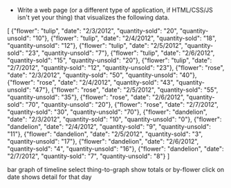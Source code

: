  * Write a web page (or a different type of application, if HTML/CSS/JS isn't yet your thing) that visualizes the following data.

[
    {"flower": "tulip", "date": "2/3/2012", "quantity-sold": "20", "quantity-unsold": "10"},
    {"flower": "tulip", "date": "2/4/2012", "quantity-sold": "18", "quantity-unsold": "12"},
    {"flower": "tulip", "date": "2/5/2012", "quantity-sold": "23", "quantity-unsold": "7"},
    {"flower": "tulip", "date": "2/6/2012", "quantity-sold": "15", "quantity-unsold": "20"},
    {"flower": "tulip", "date": "2/7/2012", "quantity-sold": "12", "quantity-unsold": "23"},
    {"flower": "rose", "date": "2/3/2012", "quantity-sold": "50", "quantity-unsold": "40"},
    {"flower": "rose", "date": "2/4/2012", "quantity-sold": "43", "quantity-unsold": "47"},
    {"flower": "rose", "date": "2/5/2012", "quantity-sold": "55", "quantity-unsold": "35"},
    {"flower": "rose", "date": "2/6/2012", "quantity-sold": "70", "quantity-unsold": "20"},
    {"flower": "rose", "date": "2/7/2012", "quantity-sold": "30", "quantity-unsold": "70"},
    {"flower": "dandelion", "date": "2/3/2012", "quantity-sold": "10", "quantity-unsold": "0"},
    {"flower": "dandelion", "date": "2/4/2012", "quantity-sold": "9", "quantity-unsold": "11"},
    {"flower": "dandelion", "date": "2/5/2012", "quantity-sold": "3", "quantity-unsold": "17"},
    {"flower": "dandelion", "date": "2/6/2012", "quantity-sold": "4", "quantity-unsold": "16"},
    {"flower": "dandelion", "date": "2/7/2012", "quantity-sold": "7", "quantity-unsold": "8"}
]


bar graph of timeline
select thing-to-graph
show totals or by-flower
click on date shows detail for that day